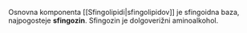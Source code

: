 Osnovna komponenta [[Sfingolipidi|sfingolipidov]] je sfingoidna baza, najpogosteje **sfingozin**. Sfingozin je dolgoverižni aminoalkohol.